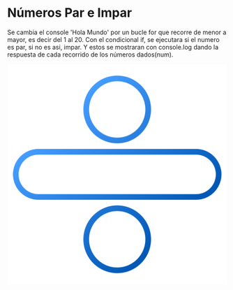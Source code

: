 # Números Par e Impar

Se cambia el console 'Hola Mundo' por un bucle for que recorre de menor a mayor, es decir del 1 al 20.
Con el condicional if, se ejecutara si el numero es par, si no es asi, impar.
Y estos se mostraran con console.log dando la respuesta de cada recorrido de los números dados(num).

<img src="./icon/division.png" alt="">
